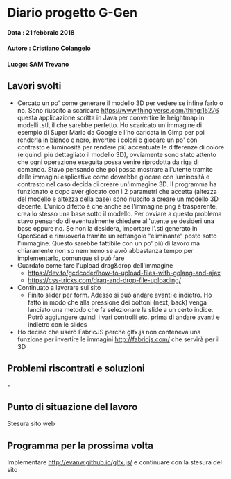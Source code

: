 # Diario progetto G-Gen

#### Data : 21 febbraio 2018

#### Autore : Cristiano Colangelo

#### Luogo: SAM Trevano

## Lavori svolti

- Cercato un po' come generare il modello 3D per vedere se infine farlo o no. Sono riuscito a scaricare https://www.thingiverse.com/thing:15276 questa applicazione scritta in Java per convertire le heightmap in modelli .stl, il che sarebbe perfetto. Ho scaricato un'immagine di esempio di Super Mario da Google e l'ho caricata in Gimp per poi renderla in bianco e nero, invertire i colori e giocare un po' con contrasto e luminosità per rendere più accentuate le differenze di colore (e quindi più dettagliato il modello 3D), ovviamente sono stato attento che ogni operazione eseguita possa venire riprodotta da riga di comando. Stavo pensando che poi possa mostrare all'utente tramite delle immagini esplicative come dovrebbe giocare con luminosità e contrasto nel caso decida di creare un'immagine 3D. Il programma ha funzionato e dopo aver giocato con i 2 parametri che accetta (altezza del modello e altezza della base) sono riuscito a creare un modello 3D decente. L'unico difetto è che anche se l'immagine png è trasparente, crea lo stesso una base sotto il modello. Per ovviare a questo problema stavo pensando di eventualmente chiedere all'utente se desideri una base oppure no. Se non la desidera, importare l'.stl generato in OpenScad e rimuoverla tramite un rettangolo "eliminante" posto sotto l'immagine. Questo sarebbe fattibile con un po' più di lavoro ma chiaramente non so nemmeno se avrò abbastanza tempo per implementarlo, comunque si può fare
- Guardato come fare l'upload drag&drop dell'immagine
  - https://dev.to/gcdcoder/how-to-upload-files-with-golang-and-ajax
  - https://css-tricks.com/drag-and-drop-file-uploading/
- Continuato a lavorare sul sito
  - Finito slider per form. Adesso si può andare avanti e indietro. Ho fatto in modo che alla pressione dei bottoni (next, back) venga lanciato una metodo che fa selezionare la slide a un certo indice. Potrò aggiungere quindi i vari controlli etc. prima di andare avanti e indietro con le slides
- Ho deciso che userò FabricJS perchè glfx.js non conteneva una funzione per invertire le immagini http://fabricjs.com/ che servirà per il 3D


## Problemi riscontrati e soluzioni

\-

## Punto di situazione del lavoro

Stesura sito web

## Programma per la prossima volta

Implementare http://evanw.github.io/glfx.js/ e continuare con la stesura del sito